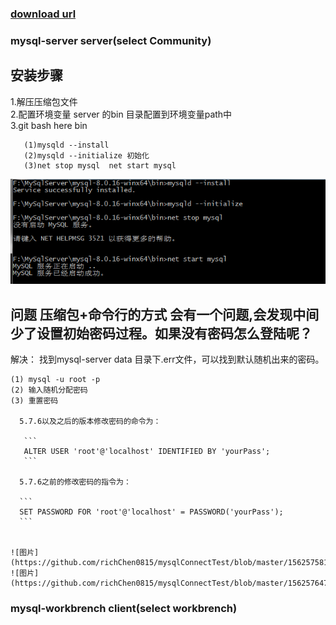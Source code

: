 
### [download url](https://dev.mysql.com/downloads/file/?id=485812)

### mysql-server server(select Community)

## 安装步骤
 1.解压压缩包文件 </br>
 2.配置环境变量 server 的bin 目录配置到环境变量path中 </br>
 3.git bash here bin 
 
 ```
    (1)mysqld --install
    (2)mysqld --initialize 初始化
    (3)net stop mysql  net start mysql
  ```

 ![图片](https://github.com/richChen0815/mysqlConnectTest/blob/master/1562574879(1).jpg) 
 
 
## 问题 压缩包+命令行的方式 会有一个问题,会发现中间少了设置初始密码过程。如果没有密码怎么登陆呢？

解决：
    找到mysql-server data 目录下.err文件，可以找到默认随机出来的密码。
    
    (1) mysql -u root -p
    (2) 输入随机分配密码
    (3) 重置密码
    
      5.7.6以及之后的版本修改密码的命令为：

       ```
       ALTER USER 'root'@'localhost' IDENTIFIED BY 'yourPass';
       ```

      5.7.6之前的修改密码的指令为：

      ```
      SET PASSWORD FOR 'root'@'localhost' = PASSWORD('yourPass');
      ```

    
    ![图片](https://github.com/richChen0815/mysqlConnectTest/blob/master/1562575813(1).jpg)
    ![图片](https://github.com/richChen0815/mysqlConnectTest/blob/master/1562576475(1).jpg)



### mysql-workbrench client(select workbrench)
